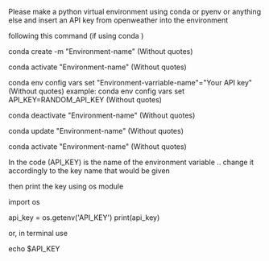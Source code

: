 Please make a python virtual environment using conda or pyenv or anything else and insert an API key from openweather into the environment

following this command (if using conda )

conda create -m "Environment-name" (Without quotes)

conda activate "Environment-name" (Without quotes)

conda env config vars set "Environment-varriable-name"="Your API key" (Without quotes)
example:
conda env config vars set API_KEY=RANDOM_API_KEY (Without quotes)

conda deactivate "Environment-name" (Without quotes)

conda update "Environment-name" (Without quotes)

conda activate "Environment-name" (Without quotes)

In the code (API_KEY) is the name of the environment variable .. change it accordingly to the key name that would be given 



then print the key using os module

import os

api_key = os.getenv('API_KEY')
print(api_key)

or, in terminal use 

echo $API_KEY